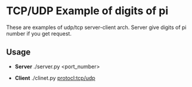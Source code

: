 TCP/UDP Example of digits of pi
===============================

These are examples of udp/tcp server-client arch.
Server give digits of pi number if you get request.

Usage
-----

* **Server**
./server.py <hostname> <port_number>

* **Client**
./clinet.py <protocl:tcp/udp> <hostname> <port> <value>
